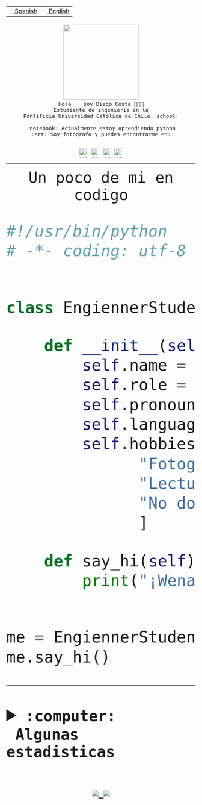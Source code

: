 <table border="0"  align="right">
 <tr><td><a href="README.md"><img src="https://upload.wikimedia.org/wikipedia/commons/thumb/8/89/Bandera_de_Espa%C3%B1a.svg/1200px-Bandera_de_Espa%C3%B1a.svg.png" height="10"> Spanish</a></td>
 <td><a href="README.en.md"><img src="https://upload.wikimedia.org/wikipedia/commons/a/a4/Flag_of_the_United_States.svg" height="10"> English</a></td></tr>
</table><br><br><br>


<p align="center">
  <img src="https://github.com/diegocostares/diegocostares/blob/main/Images/aaa2.gif?raw=true" width="200px">
  <br><samp>
    Hola <img src="https://media.giphy.com/media/hvRJCLFzcasrR4ia7z/giphy.gif" width="16px"> soy Diego Costa 👨🏻‍💻<br>
    Estudiante de ingeniería en la <br>
    Pontificia Universidad Católica de Chile :school:<br>
  <br>
    :notebook: Actualmente estoy aprendiendo python <br>
    :art: Soy fotografo y puedes encontrarme en: <br>
  <br></samp>
  
</p>

<p align="center">
   <a href="https://instagram.com/diegocosta_no" target="blank">
    <img 
    align="center" src="https://cdn.jsdelivr.net/npm/simple-icons@3.0.1/icons/instagram.svg" alt="instagram" height="25px" width="25px" />
  </a>
  <a style="border: 3px solid; color: white;"href="https://t.me/diegocosta_no" target="blank">
  <img
  align="center" alt="Telegram" width="25px" src="https://icons-for-free.com/iconfiles/png/512/Telegram-1324888767380505522.png" />
</a>
<a href="https://api.whatsapp.com/send?phone=56971897835&text=Hola!" target="blank">
  <img
  align="center" alt="wtsp" width="25px" src="https://img.icons8.com/pastel-glyph/2x/whatsapp--v2.png" />
</a>
<a href="https://www.linkedin.com/in/diego-costa-786249213/" target="blank">
  <img
  align="center" alt="wtsp" width="25px" src="https://img.icons8.com/metro/452/linkedin.png" />
</a>

  </a>
</p>

---


<p align="center"><font size="25"><samp>Un poco de mi en codigo</samp></front></p>


```python
#!/usr/bin/python
# -*- coding: utf-8 -*-


class EngiennerStudent:

    def __init__(self):
        self.name = "Diego Costa"
        self.role = "Estudiante"
        self.pronouns = "he/him"
        self.language_spoken = ["es_CL", "en_US"]
        self.hobbies = [
              "Fotografia",
              "Lectura",
              "No dormir",
              ]

    def say_hi(self):
        print("¡Wena mundo!")


me = EngiennerStudent()
me.say_hi()
```
---
<details>
  <summary><b><samp>:computer: &nbsp;Algunas estadisticas</samp></b></summary>
  <br/></p>

<!--START_SECTION:waka-->
![Code Time](http://img.shields.io/badge/Code%20Time-390%20hrs%2034%20mins-blue)

**Soy nocturno 🦉** 

```text
🌞 Mañana     5 commits      ░░░░░░░░░░░░░░░░░░░░░░░░░   2.35% 
🌆 Día        84 commits     █████████░░░░░░░░░░░░░░░░   39.44% 
🌃 Tarde      53 commits     ██████░░░░░░░░░░░░░░░░░░░   24.88% 
🌙 Noche      71 commits     ████████░░░░░░░░░░░░░░░░░   33.33%

```
📅 **Soy más productivo los Miércoles** 

```text
Lunes        18 commits     ██░░░░░░░░░░░░░░░░░░░░░░░   8.45% 
Martes       24 commits     ██░░░░░░░░░░░░░░░░░░░░░░░   11.27% 
Miércoles    86 commits     ██████████░░░░░░░░░░░░░░░   40.38% 
Jueves       16 commits     ██░░░░░░░░░░░░░░░░░░░░░░░   7.51% 
Viernes      6 commits      ░░░░░░░░░░░░░░░░░░░░░░░░░   2.82% 
Sábado       22 commits     ██░░░░░░░░░░░░░░░░░░░░░░░   10.33% 
Domingo      41 commits     ████░░░░░░░░░░░░░░░░░░░░░   19.25%

```


📊 **Esta semana me dediqué a** 

```text
🐱‍💻 Proyectos: 
SHAREGO-G54              9 hrs 47 mins       █████████████░░░░░░░░░░░░   51.86% 
G74_BDD                  7 hrs 28 mins       ██████████░░░░░░░░░░░░░░░   39.58% 
plantilla one page para f35 mins             ░░░░░░░░░░░░░░░░░░░░░░░░░   3.16% 
Proyecto-Ejemplo         27 mins             ░░░░░░░░░░░░░░░░░░░░░░░░░   2.47% 
Unknown Project          12 mins             ░░░░░░░░░░░░░░░░░░░░░░░░░   1.06%

```


 Last Updated on 27/04/2022 14:22:32 UTC
<!--END_SECTION:waka-->
  
  

 <p align="center"> <img src="https://github-readme-stats.vercel.app/api?username=diegocostares&show_icons=true&theme=ayu-mirage" alt="abhisheknaiidu" /></p>
 
</details>

<p align=center>
  <a href="https://github.com/diegocostares">
    <img src="https://badges.pufler.dev/visits/diegocostares/diegocostares?style=flat-square&color=black&logo=github">
  </a>
  <a href="https://github.com/diegocostares?tab=repositories">
    <img src="https://badges.pufler.dev/repos/diegocostares?style=flat-square&color=black&logo=github">
  </a>
</p>
